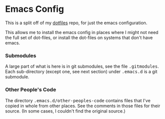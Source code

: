 # Emacs Config

This is a split off of my [dotfiles](https://github.com/rjray/dotfiles) repo,
for just the emacs configuration.

This allows me to install the emacs config in places where I might not need
the full set of dot-files, or install the dot-files on systems that don't
have emacs.

### Submodules

A large part of what is here is in git submodules, see the file
<kbd>.gitmodules</kbd>. Each sub-directory (except one, see next section)
under <kbd>.emacs.d</kbd> is a git submodule.

### Other People's Code

The directory <kbd>.emacs.d/other-peoples-code</kbd> contains files that I've
copied in whole from other places. See the comments in those files for their
source. (In some cases, I couldn't find the original source.)
